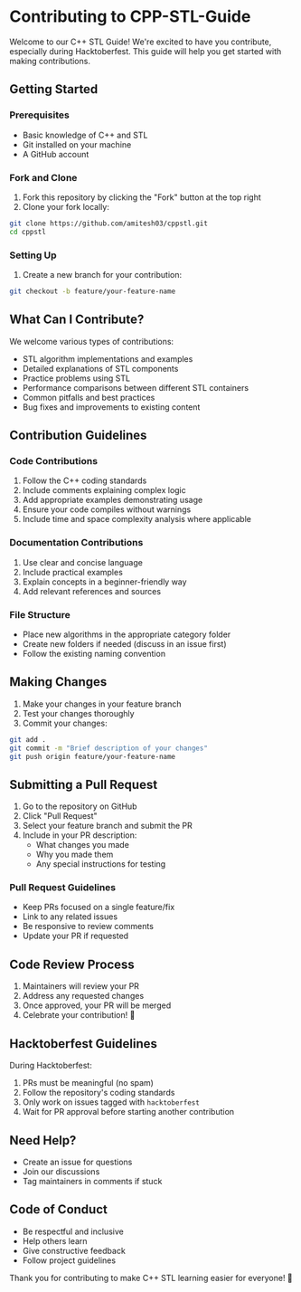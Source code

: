 # Contributing to CPP-STL-Guide

Welcome to our C++ STL Guide! We're excited to have you contribute, especially during Hacktoberfest. This guide will help you get started with making contributions.

## Getting Started

### Prerequisites
- Basic knowledge of C++ and STL
- Git installed on your machine
- A GitHub account

### Fork and Clone
1. Fork this repository by clicking the "Fork" button at the top right
2. Clone your fork locally:
```bash
git clone https://github.com/amitesh03/cppstl.git
cd cppstl
```

### Setting Up
1. Create a new branch for your contribution:
```bash
git checkout -b feature/your-feature-name
```

## What Can I Contribute?

We welcome various types of contributions:
- STL algorithm implementations and examples
- Detailed explanations of STL components
- Practice problems using STL
- Performance comparisons between different STL containers
- Common pitfalls and best practices
- Bug fixes and improvements to existing content

## Contribution Guidelines

### Code Contributions
1. Follow the C++ coding standards
2. Include comments explaining complex logic
3. Add appropriate examples demonstrating usage
4. Ensure your code compiles without warnings
5. Include time and space complexity analysis where applicable

### Documentation Contributions
1. Use clear and concise language
2. Include practical examples
3. Explain concepts in a beginner-friendly way
4. Add relevant references and sources

### File Structure
- Place new algorithms in the appropriate category folder
- Create new folders if needed (discuss in an issue first)
- Follow the existing naming convention

## Making Changes

1. Make your changes in your feature branch
2. Test your changes thoroughly
3. Commit your changes:
```bash
git add .
git commit -m "Brief description of your changes"
git push origin feature/your-feature-name
```

## Submitting a Pull Request

1. Go to the repository on GitHub
2. Click "Pull Request"
3. Select your feature branch and submit the PR
4. Include in your PR description:
   - What changes you made
   - Why you made them
   - Any special instructions for testing

### Pull Request Guidelines
- Keep PRs focused on a single feature/fix
- Link to any related issues
- Be responsive to review comments
- Update your PR if requested

## Code Review Process

1. Maintainers will review your PR
2. Address any requested changes
3. Once approved, your PR will be merged
4. Celebrate your contribution! 🎉

## Hacktoberfest Guidelines

During Hacktoberfest:
1. PRs must be meaningful (no spam)
2. Follow the repository's coding standards
3. Only work on issues tagged with `hacktoberfest`
4. Wait for PR approval before starting another contribution

## Need Help?

- Create an issue for questions
- Join our discussions
- Tag maintainers in comments if stuck

## Code of Conduct

- Be respectful and inclusive
- Help others learn
- Give constructive feedback
- Follow project guidelines

Thank you for contributing to make C++ STL learning easier for everyone! 🚀
